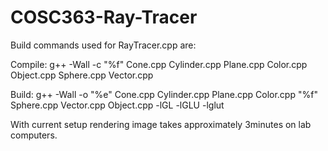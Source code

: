 # COSC363-Ray-Tracer

Build commands used for RayTracer.cpp are:

Compile:
g++ -Wall -c "%f" Cone.cpp Cylinder.cpp Plane.cpp Color.cpp Object.cpp Sphere.cpp Vector.cpp

Build:
g++ -Wall -o "%e" Cone.cpp Cylinder.cpp Plane.cpp Color.cpp "%f" Sphere.cpp Vector.cpp Object.cpp -lGL -lGLU -lglut

With current setup rendering image takes approximately 3minutes on lab computers.
